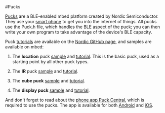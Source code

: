 
<a name="pucks">
#Pucks
</a>

[Pucks](http://nordicsemiconductor.github.io/puck/) are a BLE-enabled mbed platform created by Nordic Semiconductor. They use your [smart phone](http://nordicsemiconductor.github.io/puck/tutorials/smartphone-apps.html) to get you into the internet of things. All pucks use the Puck.h file, which handles the BLE aspect of the puck; you can then write your own program to take advantage of the device's BLE capacity.

Puck [tutorials](http://nordicsemiconductor.github.io/puck/tutorials.html) are available on the [Nordic GitHub page](http://nordicsemiconductor.github.io/puck/), and samples are available on mbed:

1. The **location** puck [sample](http://developer.mbed.org/teams/Nordic-Pucks/code/location-puck/) and [tutorial](http://nordicsemiconductor.github.io/puck/tutorials/location.html). This is the basic puck, used as a starting point by all other puck types.

2. The **IR** puck [sample](http://developer.mbed.org/teams/Nordic-Pucks/code/ir-puck/) and [tutorial](http://nordicsemiconductor.github.io/puck/tutorials/ir.html).

3. The **cube puck** [sample](http://developer.mbed.org/teams/Nordic-Pucks/code/cube-puck/) and [tutorial](http://nordicsemiconductor.github.io/puck/tutorials/cube.html).

4. The **display puck** [sample](http://developer.mbed.org/teams/Nordic-Pucks/code/display-puck/) and [tutorial](http://nordicsemiconductor.github.io/puck/tutorials/display.html).

And don't forget to read about the [phone app Puck Central](http://nordicsemiconductor.github.io/puck/tutorials/smartphone-apps.html), which is required to use the pucks. The app is available for both [Android](https://github.com/NordicSemiconductor/puck-central-android) and [iOS](https://github.com/NordicSemiconductor/puck-central-ios).


